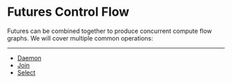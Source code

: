 # Futures Control Flow

Futures can be combined together to produce concurrent compute flow graphs. We
will cover multiple common operations:

----

- [Daemon](control-flow/daemon.md)
- [Join](control-flow/join_all.md)
- [Select](control-flow/select.md)
